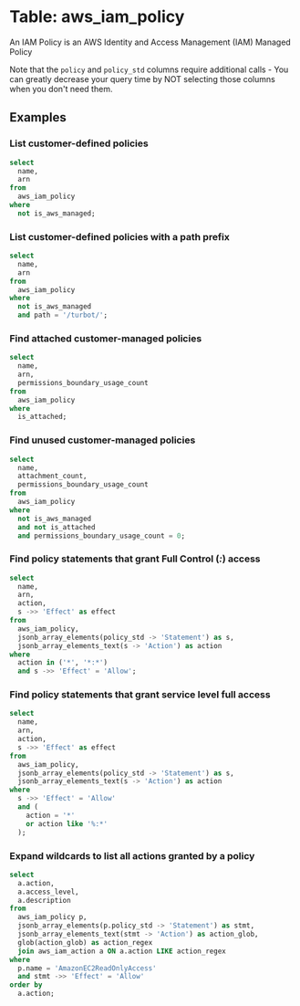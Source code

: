 # Table: aws_iam_policy

An IAM Policy is an AWS Identity and Access Management (IAM) Managed Policy

Note that the `policy` and `policy_std` columns require additional calls - You can greatly decrease your query time by NOT selecting those columns when you don't need them.

## Examples

### List customer-defined policies

```sql
select
  name,
  arn
from
  aws_iam_policy
where
  not is_aws_managed;
```

### List customer-defined policies with a path prefix

```sql
select
  name,
  arn
from
  aws_iam_policy
where
  not is_aws_managed
  and path = '/turbot/';
```

### Find attached customer-managed policies

```sql
select
  name,
  arn,
  permissions_boundary_usage_count
from
  aws_iam_policy
where
  is_attached;
```

### Find unused customer-managed policies

```sql
select
  name,
  attachment_count,
  permissions_boundary_usage_count
from
  aws_iam_policy
where
  not is_aws_managed
  and not is_attached
  and permissions_boundary_usage_count = 0;
```

### Find policy statements that grant Full Control (_:_) access

```sql
select
  name,
  arn,
  action,
  s ->> 'Effect' as effect
from
  aws_iam_policy,
  jsonb_array_elements(policy_std -> 'Statement') as s,
  jsonb_array_elements_text(s -> 'Action') as action
where
  action in ('*', '*:*')
  and s ->> 'Effect' = 'Allow';
```

### Find policy statements that grant service level full access

```sql
select
  name,
  arn,
  action,
  s ->> 'Effect' as effect
from
  aws_iam_policy,
  jsonb_array_elements(policy_std -> 'Statement') as s,
  jsonb_array_elements_text(s -> 'Action') as action
where
  s ->> 'Effect' = 'Allow'
  and (
    action = '*'
    or action like '%:*'
  );
```

### Expand wildcards to list all actions granted by a policy

```sql
select
  a.action,
  a.access_level,
  a.description
from
  aws_iam_policy p,
  jsonb_array_elements(p.policy_std -> 'Statement') as stmt,
  jsonb_array_elements_text(stmt -> 'Action') as action_glob,
  glob(action_glob) as action_regex
  join aws_iam_action a ON a.action LIKE action_regex
where
  p.name = 'AmazonEC2ReadOnlyAccess'
  and stmt ->> 'Effect' = 'Allow'
order by
  a.action;
```
